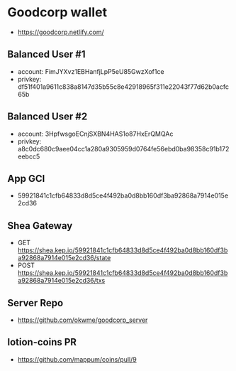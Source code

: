 # Goodcorp wallet
* https://goodcorp.netlify.com/

## Balanced User #1
* account: FimJYXvz1EBHanfjLpP5eU85GwzXof1ce
* privkey: df51f401a9611c838a8147d35b55c8e42918965f311e22043f77d62b0acfc65b

## Balanced User #2
* account: 3HpfwsgoECnjSXBN4HAS1o87HxErQMQAc
* privkey: a8c0dc680c9aee04cc1a280a9305959d0764fe56ebd0ba98358c91b172eebcc5

## App GCI
* 59921841c1cfb64833d8d5ce4f492ba0d8bb160df3ba92868a7914e015e2cd36

## Shea Gateway
* GET https://shea.kep.io/59921841c1cfb64833d8d5ce4f492ba0d8bb160df3ba92868a7914e015e2cd36/state
* POST https://shea.kep.io/59921841c1cfb64833d8d5ce4f492ba0d8bb160df3ba92868a7914e015e2cd36/txs

## Server Repo
* https://github.com/okwme/goodcorp_server

## lotion-coins PR
* https://github.com/mappum/coins/pull/9


